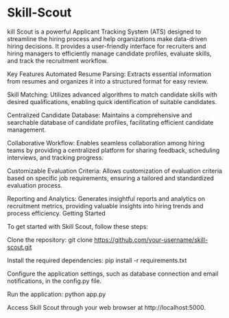 # Skill-Scout
kill Scout is a powerful Applicant Tracking System (ATS) designed to streamline the hiring process and help organizations make data-driven hiring decisions. It provides a user-friendly interface for recruiters and hiring managers to efficiently manage candidate profiles, evaluate skills, and track the recruitment workflow.

Key Features
  Automated Resume Parsing: Extracts essential information from resumes and organizes it into a structured format for easy review.

  Skill Matching: Utilizes advanced algorithms to match candidate skills with desired qualifications, enabling quick identification of suitable candidates.

  Centralized Candidate Database: Maintains a comprehensive and searchable database of candidate profiles, facilitating efficient candidate management.

  Collaborative Workflow: Enables seamless collaboration among hiring teams by providing a centralized platform for sharing feedback, scheduling interviews, and      tracking progress.

  Customizable Evaluation Criteria: Allows customization of evaluation criteria based on specific job requirements, ensuring a tailored and standardized evaluation   process.

  Reporting and Analytics: Generates insightful reports and analytics on recruitment metrics, providing valuable insights into hiring trends and process efficiency.
  Getting Started


To get started with Skill Scout, follow these steps:


  Clone the repository: git clone https://github.com/your-username/skill-scout.git

  Install the required dependencies: pip install -r requirements.txt

  Configure the application settings, such as database connection and email notifications, in the config.py file.

  Run the application: python app.py

Access Skill Scout through your web browser at http://localhost:5000.
